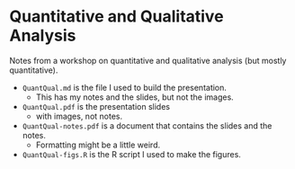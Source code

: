 # Quantitative and Qualitative Analysis 

Notes from a workshop on quantitative and qualitative analysis (but mostly quantitative). 

- `QuantQual.md` is the file I used to build the presentation.
    - This has my notes and the slides, but not the images.
- `QuantQual.pdf` is the presentation slides
    - with images, not notes.
- `QuantQual-notes.pdf` is a document that contains the slides and the notes.
    - Formatting might be a little weird.
- `QuantQual-figs.R` is the R script I used to make the figures.

